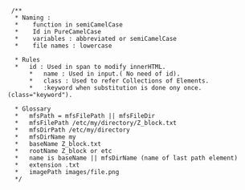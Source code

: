 	 /**
	  * Naming :
	  *    function in semiCamelCase
	  *    Id in PureCamelCase
	  *    variables : abbreviated or semiCamelCase 
	  *    file names : lowercase
	  
	  * Rules
	  *   id : Used in span to modify innerHTML.
          *   name : Used in input.( No need of id).
          *   class : Used to refer Collections of Elements. 
          *   :keyword when substitution is done ony once. (class="keyword").
 
	  * Glossary
	  *   mfsPath = mfsFilePath || mfsFileDir
	  *   mfsFilePath /etc/my/directory/Z_block.txt
	  *   mfsDirPath /etc/my/directory 
	  *   mfsDirName my
	  *   baseName Z_block.txt
	  *   rootName Z_block or etc 
	  *   name is baseName || mfsDirName (name of last path element) 
	  *   extension .txt
	  *   imagePath images/file.png
	  */
	 
